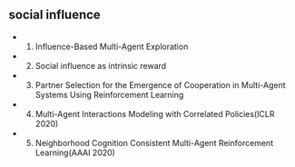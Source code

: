 ## social influence
* 1. Influence-Based Multi-Agent Exploration
* 2. Social influence as intrinsic reward
* 3. Partner Selection for the Emergence of Cooperation in Multi-Agent Systems Using Reinforcement Learning
* 4. Multi-Agent Interactions Modeling with Correlated Policies(ICLR 2020)
* 5. Neighborhood Cognition Consistent Multi-Agent Reinforcement Learning(AAAI 2020)

